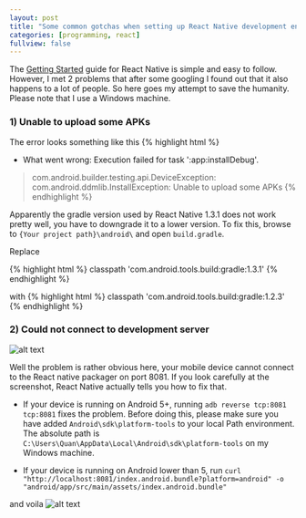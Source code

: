 ```yaml
---
layout: post
title: "Some common gotchas when setting up React Native development environment for Android"
categories: [programming, react]
fullview: false
---
```


The [Getting Started](https://facebook.github.io/react-native/docs/getting-started.html) guide for React Native is simple and easy to follow. However, I met 2 problems that after some googling I found out that it also happens to a lot of 
people. So here goes my attempt to save the humanity. Please note that I use a Windows machine.


### 1)  Unable to upload some APKs
The error looks something like this 
{% highlight html %}
* What went wrong:
Execution failed for task ':app:installDebug'.
> com.android.builder.testing.api.DeviceException: com.android.ddmlib.InstallException: Unable to upload some APKs
 {% endhighlight %}

Apparently the gradle version used by React Native 1.3.1 does not work pretty well, you have to downgrade it to a lower version. To fix this,
browse to `{Your project path}\android\` and open `build.gradle`.

Replace 

{% highlight html %}
classpath 'com.android.tools.build:gradle:1.3.1'
 {% endhighlight %}

with 
{% highlight html %}
classpath 'com.android.tools.build:gradle:1.2.3'
 {% endhighlight %}
 
### 2) Could not connect to development server
![alt text](http://i.imgur.com/P4COBEN.png "Error screenshot")

Well the problem is rather obvious here, your mobile device cannot connect to the React native packager on port 8081. 
If you look carefully at the screenshot, React Native actually tells you how to fix that.

* If your device is running on Android 5+, running `adb reverse tcp:8081 tcp:8081` fixes the problem. 
Before doing this, please make sure you have added `Android\sdk\platform-tools` to your local Path environment. The absolute path is `C:\Users\Quan\AppData\Local\Android\sdk\platform-tools` on my Windows machine.


* If your device is running on Android lower than 5, run `curl "http://localhost:8081/index.android.bundle?platform=android" -o "android/app/src/main/assets/index.android.bundle"`

and voila 
![alt text](http://i.imgur.com/VNuNJx3.png "Success")

